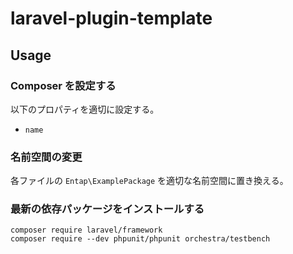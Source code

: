 # laravel-plugin-template

## Usage

### Composer を設定する

以下のプロパティを適切に設定する。

-   `name`

### 名前空間の変更

各ファイルの `Entap\ExamplePackage` を適切な名前空間に置き換える。

### 最新の依存パッケージをインストールする

```
composer require laravel/framework
composer require --dev phpunit/phpunit orchestra/testbench
```
